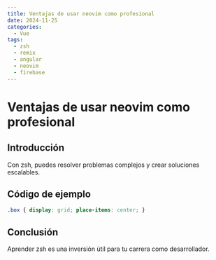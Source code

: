 ```yaml
---
title: Ventajas de usar neovim como profesional
date: 2024-11-25
categories:
  - Vue
tags:
  - zsh
  - remix
  - angular
  - neovim
  - firebase
---
```


# Ventajas de usar neovim como profesional

## Introducción

Con zsh, puedes resolver problemas complejos y crear soluciones escalables.

## Código de ejemplo

```css
.box { display: grid; place-items: center; }
```

## Conclusión

Aprender zsh es una inversión útil para tu carrera como desarrollador.